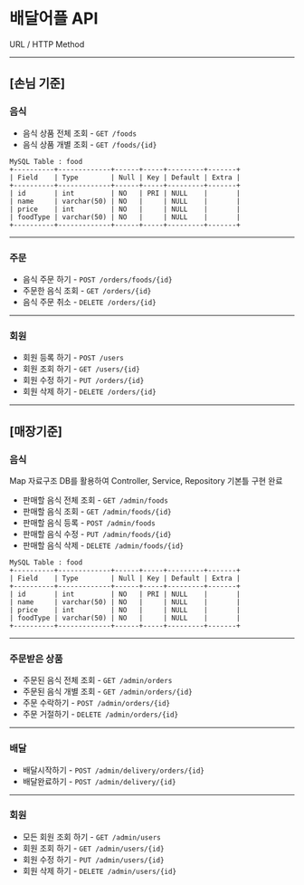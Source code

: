 # 배달어플 API

URL / HTTP Method


---
## [손님 기준]
### 음식
- 음식 상품 전체 조회 - `GET /foods`
- 음식 상품 개별 조회 - `GET /foods/{id}`
```
MySQL Table : food
+----------+-------------+------+-----+---------+-------+
| Field    | Type        | Null | Key | Default | Extra |
+----------+-------------+------+-----+---------+-------+
| id       | int         | NO   | PRI | NULL    |       |
| name     | varchar(50) | NO   |     | NULL    |       |
| price    | int         | NO   |     | NULL    |       |
| foodType | varchar(50) | NO   |     | NULL    |       |
+----------+-------------+------+-----+---------+-------+
```


---
### 주문
- 음식 주문 하기 - `POST /orders/foods/{id}`
- 주문한 음식 조회 - `GET /orders/{id}`
- 음식 주문 취소 - `DELETE /orders/{id}`


---

### 회원
- 회원 등록 하기 - `POST /users`
- 회원 조회 하기 - `GET /users/{id}`
- 회원 수정 하기 - `PUT /orders/{id}`
- 회원 삭제 하기 - `DELETE /orders/{id}`


---
## [매장기준]
### 음식
Map 자료구조 DB를 활용하여 Controller, Service, Repository 기본틀 구현 완료
- 판매할 음식 전체 조회 - `GET /admin/foods`
- 판매할 음식 조회 - `GET /admin/foods/{id}`
- 판매할 음식 등록 - `POST /admin/foods`
- 판매할 음식 수정 - `PUT /admin/foods/{id}`
- 판매할 음식 삭제 - `DELETE /admin/foods/{id}`

```
MySQL Table : food
+----------+-------------+------+-----+---------+-------+
| Field    | Type        | Null | Key | Default | Extra |
+----------+-------------+------+-----+---------+-------+
| id       | int         | NO   | PRI | NULL    |       |
| name     | varchar(50) | NO   |     | NULL    |       |
| price    | int         | NO   |     | NULL    |       |
| foodType | varchar(50) | NO   |     | NULL    |       |
+----------+-------------+------+-----+---------+-------+
```

---
### 주문받은 상품
- 주문된 음식 전체 조회 - `GET /admin/orders`
- 주문된 음식 개별 조회 - `GET /admin/orders/{id}`
- 주문 수락하기 - `POST /admin/orders/{id}`
- 주문 거절하기 - `DELETE /admin/orders/{id}`

---
### 배달
- 배달시작하기 - `POST /admin/delivery/orders/{id}`
- 배달완료하기 - `POST /admin/delivery/{id}`


---
### 회원
- 모든 회원 조회 하기 - `GET /admin/users`
- 회원 조회 하기 - `GET /admin/users/{id}`
- 회원 수정 하기 - `PUT /admin/users/{id}`
- 회원 삭제 하기 - `DELETE /admin/users/{id}`
